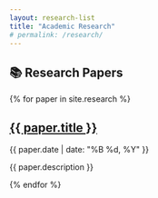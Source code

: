 ```yaml
---
layout: research-list
title: "Academic Research"
# permalink: /research/
---
```


## 📚 Research Papers

<div class="research-container">
  {% for paper in site.research %}
    <div class="research-card">
      <h2><a href="{{ paper.url }}">{{ paper.title }}</a></h2>
      <p>{{ paper.date | date: "%B %d, %Y" }}</p>
      <p>{{ paper.description }}</p>
    </div>
  {% endfor %}
</div>

